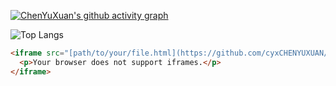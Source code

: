 [![ChenYuXuan's github activity graph](https://github-readme-activity-graph.vercel.app/graph?username=cyxCHENYUXUAN&bg_color=fffff0&color=708090&line=24292e&point=24292e&area=true&hide_border=true)](https://github.com/ashutosh00710/github-readme-activity-graph)

![Top Langs](https://github-readme-stats.vercel.app/api/top-langs/?username=cyxCHENYUXUAN)

```markdown
<iframe src="[path/to/your/file.html](https://github.com/cyxCHENYUXUAN/cyxCHENYUXUAN.github.io/blob/main/background.html)" width="100%" height="500px">
  <p>Your browser does not support iframes.</p>
</iframe>
